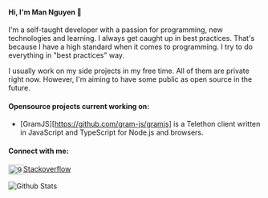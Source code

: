 #### Hi, I'm Man Nguyen 👋

I'm a self-taught developer with a passion for programming, new technologies and learning. I always get caught up in best practices. That's because I have a high standard when it comes to programming. I try to do everything in "best practices" way.

I usually work on my side projects in my free time. All of them are private right now. However, I'm aiming to have some public as open source in the future.

#### Opensource projects current working on:

- [GramJS][https://github.com/gram-js/gramjs] is a Telethon client written in JavaScript and TypeScript for Node.js and browsers.

#### Connect with me:

<img align="center" src="https://raw.githubusercontent.com/rahuldkjain/github-profile-readme-generator/master/src/images/icons/Social/stack-overflow.svg" alt="9438040" height="20" width="30" />[Stackoverflow](https://stackoverflow.com/users/9438040)

![Github Stats](https://github-readme-stats.vercel.app/api?username=mannguyen0107&show_icons=true&locale=en)
